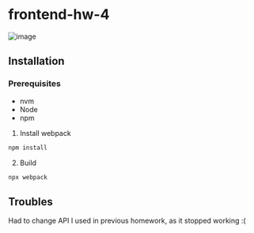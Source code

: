 # frontend-hw-4

![image](https://user-images.githubusercontent.com/11719486/193447533-2d2448ea-48fa-48c3-aa1c-19fa0e251200.png)


## Installation

### Prerequisites

- nvm
- Node
- npm


1. Install webpack

```bash
npm install
```

2. Build

```bash
npx webpack
```

## Troubles

Had to change API I used in previous homework, as it stopped working :(
